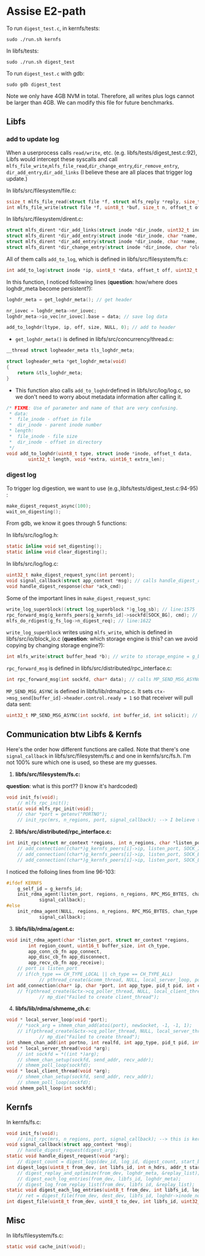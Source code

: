 # Assise E2-path

To run `digest_test.c`, in kernfs/tests:

```
sudo ./run.sh kernfs
```

In libfs/tests:

```
sudo ./run.sh digest_test
```

To run `digest_test.c` with gdb:

```
sudo gdb digest_test
```

Note we only have 4GB NVM in total. Therefore, all writes plus logs cannot be larger than 4GB. We can modify this file for future benchmarks.

## Libfs

### add to update log

When a userprocess calls `read/write`, etc. (e.g. libfs/tests/digest_test.c:92), Libfs would intercept these syscalls and call `mlfs_file_write`,`mlfs_file_read`,`dir_change_entry`,`dir_remove_entry`, `dir_add_entry`,`dir_add_links` (I believe these are all places that trigger log update.)

In libfs/src/filesystem/file.c:

```c
ssize_t mlfs_file_read(struct file *f, struct mlfs_reply *reply, size_t n);
int mlfs_file_write(struct file *f, uint8_t *buf, size_t n, offset_t offset)
```

In libfs/src/filesystem/dirent.c:

```c
struct mlfs_dirent *dir_add_links(struct inode *dir_inode, uint32_t inum, uint32_t parent_inum);
struct mlfs_dirent *dir_add_entry(struct inode *dir_inode, char *name, struct inode *ip);
struct mlfs_dirent *dir_add_entry(struct inode *dir_inode, char *name, struct inode *ip);
struct mlfs_dirent *dir_change_entry(struct inode *dir_inode, char *oldname, char *newname);
```

All of them calls `add_to_log`, which is defined in  libfs/src/filesystem/fs.c:

```c
int add_to_log(struct inode *ip, uint8_t *data, offset_t off, uint32_t size, uint8_t ltype);
```

In this function, I noticed following lines (**question**: how/where does loghdr_meta become persistent?):

```c
loghdr_meta = get_loghdr_meta(); // get header

nr_iovec = loghdr_meta->nr_iovec;
loghdr_meta->io_vec[nr_iovec].base = data; // save log data

add_to_loghdr(ltype, ip, off, size, NULL, 0); // add to header
```

- `get_loghdr_meta()` is defined in libfs/src/concurrency/thread.c:

```c
__thread struct logheader_meta tls_loghdr_meta;

struct logheader_meta *get_loghdr_meta(void)
{
	return &tls_loghdr_meta;
}
```

- This function also calls `add_to_loghdr`defined in libfs/src/log/log.c, so we don't need to worry about metadata information after calling it.

```c
/* FIXME: Use of parameter and name of that are very confusing.
 * data: 
 *	file_inode - offset in file
 *	dir_inode - parent inode number
 * length: 
 *	file_inode - file size 
 *	dir_inode - offset in directory
 */
void add_to_loghdr(uint8_t type, struct inode *inode, offset_t data, 
		uint32_t length, void *extra, uint16_t extra_len);
```

### digest log

To trigger log digestion, we want to use (e.g.,libfs/tests/digest_test.c:94-95) :

```c
make_digest_request_async(100);
wait_on_digesting();
```

From gdb, we know it goes through 5 functions:

In libfs/src/log/log.h:

```c
static inline void set_digesting(); 
static inline void clear_digesting();
```

In libfs/src/log/log.c:

```c
uint32_t make_digest_request_sync(int percent);
void signal_callback(struct app_context *msg); // calls handle_digest_response(msg->data) if local
void handle_digest_response(char *ack_cmd);
```

Some of the important lines in `make_digest_request_sync`:

```c
write_log_superblock((struct log_superblock *)g_log_sb); // line:1575
rpc_forward_msg(g_kernfs_peers[g_kernfs_id]->sockfd[SOCK_BG], cmd); // line:1620
mlfs_do_rdigest(g_fs_log->n_digest_req); // line:1622
```

`write_log_superblock` writes using `mlfs_write`, which is defined in libfs/src/io/block_io.c (**question**: which storage engine is this? can we avoid copying by changing storage engine?):

```c
int mlfs_write(struct buffer_head *b); // write to storage_engine = g_bdev[b->b_dev]->storage_engine
```

`rpc_forward_msg` is defined in libfs/src/distributed/rpc_interface.c:

```c
int rpc_forward_msg(int sockfd, char* data); // calls MP_SEND_MSG_ASYNC; 
```

`MP_SEND_MSG_ASYNC` is defined in libfs/lib/rdma/rpc.c. It sets `ctx->msg_send[buffer_id]->header.control.ready = 1` so that receiver will pull data sent:

```c
uint32_t MP_SEND_MSG_ASYNC(int sockfd, int buffer_id, int solicit); // ctx->ch_type == CH_TYPE_LOCAL;
```



## Communication btw Libfs & Kernfs

Here's the order how different functions are called. Note that there's one `signal_callback` in libfs/src/filesystem/fs.c and one in kernfs/src/fs.h. I'm not 100% sure which one is used, so these are my guesses.

1. **libfs/src/filesystem/fs.c:** 

**question**: what is this port?? (I know it's hardcoded)

```c
void init_fs(void);
	// mlfs_rpc_init();
static void mlfs_rpc_init(void);
	// char *port = getenv("PORTNO");
	// init_rpc(mrs, n_regions, port, signal_callback); --> I believe this is signal_callback in libfs/src/log/log.c ???
```

2. **libfs/src/distributed/rpc_interface.c:**

```c
int init_rpc(struct mr_context *regions, int n_regions, char *listen_port, signal_cb_fn signal_callback);
	// add_connection((char*)g_kernfs_peers[i]->ip, listen_port, SOCK_IO, pid, chan_type, always_poll);
	// add_connection((char*)g_kernfs_peers[i]->ip, listen_port, SOCK_BG, pid, chan_type, always_poll);
	// add_connection((char*)g_kernfs_peers[i]->ip, listen_port, SOCK_LS, pid, chan_type, always_poll);

```

I noticed the folloing lines from line 96-103:

```c
#ifdef KERNFS
	g_self_id = g_kernfs_id;
	init_rdma_agent(listen_port, regions, n_regions, RPC_MSG_BYTES, chan_type, add_peer_socket, remove_peer_socket,
			signal_callback);
#else
	init_rdma_agent(NULL, regions, n_regions, RPC_MSG_BYTES, chan_type, add_peer_socket, remove_peer_socket,
			signal_callback);
```

3. **libfs/lib/rdma/agent.c:**

```C
void init_rdma_agent(char *listen_port, struct mr_context *regions,
		int region_count, uint16_t buffer_size, int ch_type,
		app_conn_cb_fn app_connect,
		app_disc_cb_fn app_disconnect,
		app_recv_cb_fn app_receive);
	// port is listen_port
	// if(ch_type == CH_TYPE_LOCAL || ch_type == CH_TYPE_ALL)
			// pthread_create(&comm_thread, NULL, local_server_loop, port);
int add_connection(char* ip, char *port, int app_type, pid_t pid, int ch_type, int polling_loop);
	// f(pthread_create(&ctx->cq_poller_thread, NULL, local_client_thread, arg) != 0)
			// mp_die("Failed to create client_thread");
```

4. **libfs/lib/rdma/shmeme_ch.c**:

```c
void * local_server_loop(void *port);
	// *sock_arg = shmem_chan_add(atoi(port), newSocket, -1, -1, 1);
	// if(pthread_create(&ctx->cq_poller_thread, NULL, local_server_thread, sock_arg) != 0 )
			// mp_die("Failed to create thread");
int shmem_chan_add(int portno, int realfd, int app_type, pid_t pid, int polling);
void * local_server_thread(void *arg);
	// int sockfd = *((int *)arg);
	// shmem_chan_setup(sockfd, send_addr, recv_addr);
	// shmem_poll_loop(sockfd);
void * local_client_thread(void *arg);
	// shmem_chan_setup(sockfd, send_addr, recv_addr);
	// shmem_poll_loop(sockfd);
void shmem_poll_loop(int sockfd);
```

## Kernfs

In kernfs/fs.c:

```c
void init_fs(void);
	// init_rpc(mrs, n_regions, port, signal_callback); --> this is kernfs signal_callback
void signal_callback(struct app_context *msg);
	// handle_digest_request(digest_arg);
static void handle_digest_request(void *arg);
	// digest_count = digest_logs(dev_id, log_id, digest_count, start_blkno, end_blkno, &digest_blkno, &rotated);
int digest_logs(uint8_t from_dev, int libfs_id, int n_hdrs, addr_t start_blkno, addr_t end_blkno, addr_t *loghdr_to_digest, int *rotated);
	// digest_replay_and_optimize(from_dev, loghdr_meta, &replay_list);
	// digest_each_log_entries(from_dev, libfs_id, loghdr_meta);
	// digest_log_from_replay_list(from_dev, libfs_id, &replay_list);
static void digest_each_log_entries(uint8_t from_dev, int libfs_id, loghdr_meta_t *loghdr_meta);
	// ret = digest_file(from_dev, dest_dev, libfs_id, loghdr->inode_no[i], loghdr->data[i], loghdr->length[i], loghdr->blocks[i] + loghdr_meta->hdr_blkno);
int digest_file(uint8_t from_dev, uint8_t to_dev, int libfs_id, uint32_t file_inum, offset_t offset, uint32_t length, addr_t blknr);
```



## Misc

In libfs/filesystem/fs.c:

```c
static void cache_init(void); 
```

